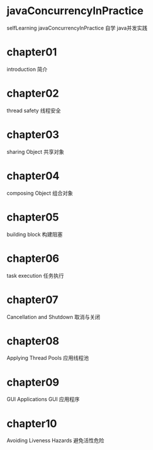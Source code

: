 # javaConcurrencyInPractice
selfLearning javaConcurrencyInPractice
自学 java并发实践

# chapter01
introduction
简介

# chapter02
thread safety
线程安全

# chapter03
sharing Object
共享对象

# chapter04
composing Object
组合对象

# chapter05
building block
构建阻塞

# chapter06
task execution
任务执行

# chapter07
Cancellation and Shutdown
取消与关闭

# chapter08
Applying Thread Pools
应用线程池

# chapter09
GUI Applications
GUI 应用程序

# chapter10
Avoiding Liveness Hazards
避免活性危险
